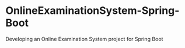 # OnlineExaminationSystem-Spring-Boot
Developing an Online Examination System project for Spring Boot
